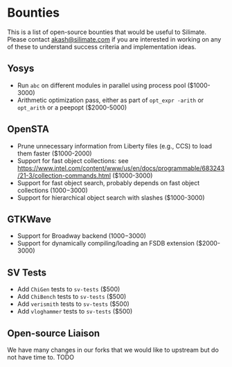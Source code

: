 # Bounties

This is a list of open-source bounties that would be useful to Silimate. Please contact akash@silimate.com if you are interested in working on any of these to understand success criteria and implementation ideas.

## Yosys

- Run `abc` on different modules in parallel using process pool ($1000-3000)
- Arithmetic optimization pass, either as part of `opt_expr -arith` or `opt_arith` or a peepopt ($2000-5000)

## OpenSTA

- Prune unnecessary information from Liberty files (e.g., CCS) to load them faster ($1000-2000)
- Support for fast object collections: see https://www.intel.com/content/www/us/en/docs/programmable/683243/21-3/collection-commands.html ($1000-3000)
- Support for fast object search, probably depends on fast object collections ($1000-$3000)
- Support for hierarchical object search with slashes ($1000-3000)

## GTKWave

- Support for Broadway backend ($1000-$3000)
- Support for dynamically compiling/loading an FSDB extension ($2000-3000)

## SV Tests

- Add `ChiGen` tests to `sv-tests` ($500)
- Add `ChiBench` tests to `sv-tests` ($500)
- Add `verismith` tests to `sv-tests` ($500)
- Add `vloghammer` tests to `sv-tests` ($500)

## Open-source Liaison

We have many changes in our forks that we would like to upstream but do not have time to. TODO


